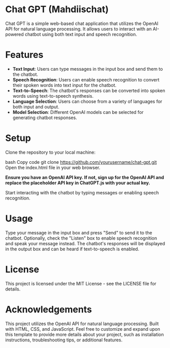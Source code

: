 # Chat GPT (Mahdiischat)
Chat GPT is a simple web-based chat application that utilizes the OpenAI API for natural language processing. It allows users to interact with an AI-powered chatbot using both text input and speech recognition.

# Features
- **Text Input**: Users can type messages in the input box and send them to the chatbot.
- **Speech Recognition**: Users can enable speech recognition to convert their spoken words into text input for the chatbot.
- **Text-to-Speech**: The chatbot's responses can be converted into spoken words using text-to-speech synthesis.
- **Language Selection**: Users can choose from a variety of languages for both input and output.
- **Model Selection**: Different OpenAI models can be selected for generating chatbot responses.
# Setup
Clone the repository to your local machine:

bash
Copy code
git clone https://github.com/yourusername/chat-gpt.git
Open the index.html file in your web browser.

**Ensure you have an OpenAI API key. If not, sign up for the OpenAI API and replace the placeholder API key in ChatGPT.js with your actual key.**

Start interacting with the chatbot by typing messages or enabling speech recognition.

# Usage
Type your message in the input box and press "Send" to send it to the chatbot.
Optionally, check the "Listen" box to enable speech recognition and speak your message instead.
The chatbot's responses will be displayed in the output box and can be heard if text-to-speech is enabled.
# License
This project is licensed under the MIT License - see the LICENSE file for details.

# Acknowledgements
This project utilizes the OpenAI API for natural language processing.
Built with HTML, CSS, and JavaScript.
Feel free to customize and expand upon this template to provide more details about your project, such as installation instructions, troubleshooting tips, or additional features.





